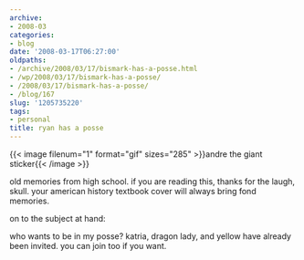 ```yaml
---
archive:
- 2008-03
categories:
- blog
date: '2008-03-17T06:27:00'
oldpaths:
- /archive/2008/03/17/bismark-has-a-posse.html
- /wp/2008/03/17/bismark-has-a-posse/
- /2008/03/17/bismark-has-a-posse/
- /blog/167
slug: '1205735220'
tags:
- personal
title: ryan has a posse
---
```


{{< image filenum="1" format="gif" sizes="285" >}}andre the giant sticker{{< /image >}} 

old memories from high school. if you are reading this, thanks for the
laugh, skull. your american history textbook cover will always bring fond
memories.

on to the subject at hand:

who wants to be in my posse? katria, dragon lady, and yellow have already
been invited. you can join too if you want.


